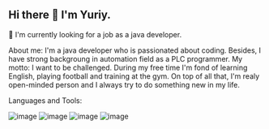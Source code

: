 ## Hi there 👋  I'm Yuriy.
 🔭  I'm currently looking for a job as a java developer. 

About me:
I'm a java developer who is passionated about coding.  Besides, I have strong backgroung in automation field as a PLC programmer. My motto: I want to be challenged. During my free time I'm fond of learning English, playing football and training at the gym. On top of all that, I'm realy open-minded person and I always try to do something new in my life.

Languages and Tools:

![image](https://github.com/maddojka/maddojka/assets/117828176/8eaf6f35-2279-42c8-8d75-0e23ca418c43)
![image](https://github.com/maddojka/maddojka/assets/117828176/09d4b65e-bc69-4be2-ac03-86ba0c10edd5)
![image](https://github.com/maddojka/maddojka/assets/117828176/a8280e97-5161-4533-b32e-7093582120df)
![image](https://github.com/maddojka/maddojka/assets/117828176/b0084fe2-e7aa-4951-96bf-b199d4af6faf)


<!--
**maddojka/maddojka** is a ✨ _special_ ✨ repository because its `README.md` (this file) appears on your GitHub profile.

Here are some ideas to get you started:

- 🔭 I’m currently working on ...
- 🌱 I’m currently learning ...
- 👯 I’m looking to collaborate on ...
- 🤔 I’m looking for help with ...
- 💬 Ask me about ...
- 📫 How to reach me: ...
- 😄 Pronouns: ...
- ⚡ Fun fact: ...
-->
